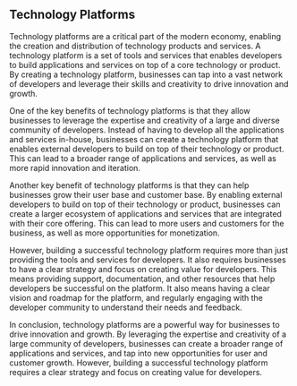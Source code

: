 ## Technology Platforms

Technology platforms are a critical part of the modern economy, enabling the creation and distribution of technology products and services. A technology platform is a set of tools and services that enables developers to build applications and services on top of a core technology or product. By creating a technology platform, businesses can tap into a vast network of developers and leverage their skills and creativity to drive innovation and growth.

One of the key benefits of technology platforms is that they allow businesses to leverage the expertise and creativity of a large and diverse community of developers. Instead of having to develop all the applications and services in-house, businesses can create a technology platform that enables external developers to build on top of their technology or product. This can lead to a broader range of applications and services, as well as more rapid innovation and iteration.

Another key benefit of technology platforms is that they can help businesses grow their user base and customer base. By enabling external developers to build on top of their technology or product, businesses can create a larger ecosystem of applications and services that are integrated with their core offering. This can lead to more users and customers for the business, as well as more opportunities for monetization.

However, building a successful technology platform requires more than just providing the tools and services for developers. It also requires businesses to have a clear strategy and focus on creating value for developers. This means providing support, documentation, and other resources that help developers be successful on the platform. It also means having a clear vision and roadmap for the platform, and regularly engaging with the developer community to understand their needs and feedback.

In conclusion, technology platforms are a powerful way for businesses to drive innovation and growth. By leveraging the expertise and creativity of a large community of developers, businesses can create a broader range of applications and services, and tap into new opportunities for user and customer growth. However, building a successful technology platform requires a clear strategy and focus on creating value for developers.
